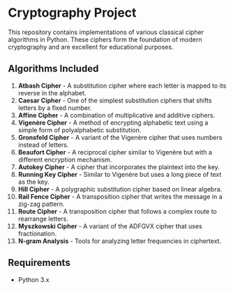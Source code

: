 # Cryptography Project

This repository contains implementations of various classical cipher algorithms in Python. These ciphers form the foundation of modern cryptography and are excellent for educational purposes.

## Algorithms Included

1. **Atbash Cipher** - A substitution cipher where each letter is mapped to its reverse in the alphabet.
2. **Caesar Cipher** - One of the simplest substitution ciphers that shifts letters by a fixed number.
3. **Affine Cipher** - A combination of multiplicative and additive ciphers.
4. **Vigenère Cipher** - A method of encrypting alphabetic text using a simple form of polyalphabetic substitution.
5. **Gronsfeld Cipher** - A variant of the Vigenère cipher that uses numbers instead of letters.
6. **Beaufort Cipher** - A reciprocal cipher similar to Vigenère but with a different encryption mechanism.
7. **Autokey Cipher** - A cipher that incorporates the plaintext into the key.
8. **Running Key Cipher** - Similar to Vigenère but uses a long piece of text as the key.
9. **Hill Cipher** - A polygraphic substitution cipher based on linear algebra.
10. **Rail Fence Cipher** - A transposition cipher that writes the message in a zig-zag pattern.
11. **Route Cipher** - A transposition cipher that follows a complex route to rearrange letters.
12. **Myszkowski Cipher** - A variant of the ADFGVX cipher that uses fractionation.
13. **N-gram Analysis** - Tools for analyzing letter frequencies in ciphertext.

## Requirements

- Python 3.x


